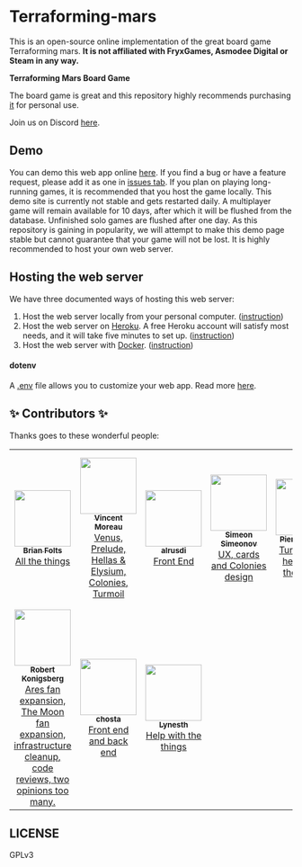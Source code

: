 # Terraforming-mars

This is an open-source online implementation of the great board game Terraforming mars. **It is not affiliated
with FryxGames, Asmodee Digital or Steam in any way.**

**Terraforming Mars Board Game**

The board game is great and this repository highly recommends purchasing [it](https://www.amazon.com/Stronghold-Games-6005SG-Terraforming-Board/dp/B01GSYA4K2) for personal use.

Join us on Discord [here](https://discord.gg/VR8TbrD).

## Demo

You can demo this web app online [here](https://terraforming-mars.herokuapp.com/). If you find a bug or have a feature request, please add it as one in [issues tab](https://github.com/bafolts/terraforming-mars/issues/new). If you plan on playing long-running games, it is recommended that you host the game locally. This demo site is currently not stable and gets restarted daily. A multiplayer game will remain available for 10 days, after which it will be flushed from the database. Unfinished solo games are flushed after one day. As this repository is gaining in popularity, we will attempt to make this demo page stable but cannot guarantee that your game will not be lost. It is highly recommended to host your own web server.

## Hosting the web server
We have three documented ways of hosting this web server:
1. Host the web server locally from your personal computer. ([instruction](https://github.com/bafolts/terraforming-mars/wiki/Local-Setup))
2. Host the web server on [Heroku](https://www.heroku.com/). A free Heroku account will satisfy most needs, and it will take five minutes to set up. ([instruction](https://github.com/bafolts/terraforming-mars/wiki/Heroku-Setup))
3. Host the web server with [Docker](https://www.docker.com/). ([instruction](https://github.com/bafolts/terraforming-mars/wiki/Docker-Setup))

#### dotenv

A [.env](https://www.npmjs.com/package/dotenv) file allows you to customize your web app. Read more [here](https://github.com/bafolts/terraforming-mars/wiki/dot-env).

## ✨ Contributors ✨

Thanks goes to these wonderful people:

<table>
  <tr>
    <td align="center">
      <a href="https://github.com/bafolts"><img src="https://avatars1.githubusercontent.com/u/2707843?v=3" width="100px;" alt=""/><br />
        <sub><b>Brian Folts</b></sub><br />All the things</a>
    </td>
    <td align="center">
      <a href="https://github.com/vincentneko"><img src="https://avatars1.githubusercontent.com/u/56086992?v=3" width="100px;" alt=""/><br />
        <sub><b>Vincent Moreau</b></sub><br />Venus, Prelude, Hellas & Elysium, Colonies, Turmoil</a>
    </td>
    <td align="center">
      <a href="https://github.com/alrusdi"><img src="https://avatars2.githubusercontent.com/u/394311?v=3" width="100px;" alt=""/><br />
        <sub><b>alrusdi</b></sub><br />Front End</a>
    </td>
    <td align="center">
      <a href="https://github.com/ssimeonoff"><img src="https://avatars3.githubusercontent.com/u/6917565?s=460&v=4" width="100px;" alt=""/><br />
        <sub><b>Simeon Simeonov</b></sub><br />UX, cards and Colonies design</a>
    </td>
    <td align="center">
      <a href="https://github.com/pierrehilbert"><img src="https://avatars0.githubusercontent.com/u/806950?v=3" width="100px;" alt=""/><br />
        <sub><b>Pierre Hilbert</b></sub><br />Turmoil and helps with the things</a>
    </td>
    <td align="center">
      <a href="https://github.com/nwai90"><img src="https://avatars1.githubusercontent.com/u/2408094?s=460&v=4" width="100px;" alt=""/><br />
        <sub><b>nwai90</b></sub><br />Community and Political Agendas fan-made expansions, and helps with the things</a>
    </td>
    <td align="center">
      <a href="https://github.com/pocc"><img src="https://avatars1.githubusercontent.com/u/10995145?s=460&v=4" width="100px;" alt=""/><br />
        <sub><b>Pocc</b></sub><br />He did that one thing one time</a>
    </td>
  </tr>
  <tr>
    <td align="center">
      <a href="https://github.com/kberg"><img src="https://avatars1.githubusercontent.com/u/413481?s=460&v=4" width="100px;" alt=""/><br />
        <sub><b>Robert Konigsberg</b></sub><br />Ares fan expansion, The Moon fan expansion, infrastructure cleanup, code reviews, two opinions too many.</a> 
    </td>
    <td align="center">
      <a href="https://github.com/chosta"><img src="https://avatars.githubusercontent.com/u/836179?s=460&v=4" width="100px;" alt=""/><br />
        <sub><b>chosta</b></sub><br />Front end and back end</a> 
    </td>
    <td align="center">
      <a href="https://github.com/Lynesth"><img src="https://avatars.githubusercontent.com/u/5318258?s=460&v=4" width="100px;" alt=""/><br />
        <sub><b>Lynesth</b></sub><br />Help with the things</a> 
    </td>
  </tr>
</table>


## LICENSE

GPLv3
